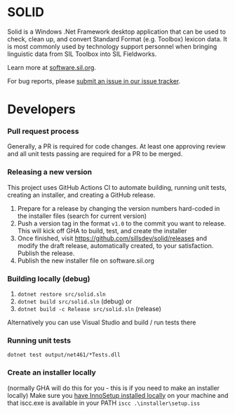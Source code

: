 # SOLID
Solid is a Windows .Net Framework desktop application that can be used to check, clean up, and convert Standard Format (e.g. Toolbox) lexicon data.  It is most commonly used by technology support personnel when bringing linguistic data from SIL Toolbox into SIL Fieldworks.

Learn more at [software.sil.org](https://software.sil.org/solid/).

For bug reports, please [submit an issue in our issue tracker](https://github.com/sillsdev/solid/issues).

# Developers

### Pull request process

Generally, a PR is required for code changes.  At least one approving review and all unit tests passing are required for a PR to be merged.

### Releasing a new version

This project uses GitHub Actions CI to automate building, running unit tests, creating an installer, and creating a GitHub release.

1. Prepare for a release by changing the version numbers hard-coded in the installer files (search for current version)
1. Push a version tag in the format `v1.0` to the commit you want to release.  This will kick off GHA to build, test, and create the installer
1. Once finished, visit https://github.com/sillsdev/solid/releases and modify the draft release, automatically created, to your satisfaction.  Publish the release.
1. Publish the new installer file on software.sil.org

### Building locally (debug)

1. `dotnet restore src/solid.sln`
1. `dotnet build src/solid.sln` (debug)
or
1. `dotnet build -c Release src/solid.sln` (release)

Alternatively you can use Visual Studio and build / run tests there

### Running unit tests

`dotnet test output/net461/*Tests.dll`

### Create an installer locally
(normally GHA will do this for you - this is if you need to make an installer locally)
Make sure you [have InnoSetup installed locally](https://jrsoftware.org/isinfo.php) on your machine and that iscc.exe is available in your PATH
`iscc .\installer\setup.iss`